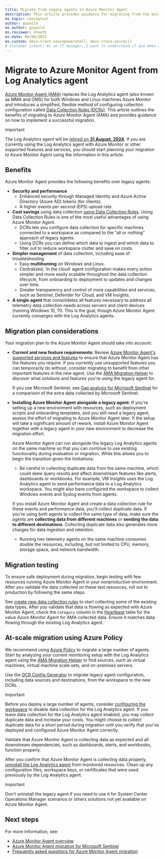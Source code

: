 ```yaml
---
title: Migrate from legacy agents to Azure Monitor Agent
description: This article provides guidance for migrating from the existing legacy agents to the new Azure Monitor Agent (AMA) and data collection rules (DCR).
ms.topic: conceptual
author: guywild
ms.author: guywild
ms.reviewer: shseth
ms.date: 08/04/2022 
ms.custom: devx-track-azurepowershell, devx-track-azurecli
# Customer intent: As an IT manager, I want to understand if and when I should move from using legacy agents to Azure Monitor Agent.    
---
```


# Migrate to Azure Monitor Agent from Log Analytics agent
[Azure Monitor Agent (AMA)](./agents-overview.md) replaces the Log Analytics agent (also known as MMA and OMS) for both Windows and Linux machines Azure Monitor and introduces a simplified, flexible method of configuring collection configuration called [Data Collection Rules (DCRs)](../essentials/data-collection-rule-overview.md). This article outlines the benefits of migrating to Azure Monitor Agent (AMA) and provides guidance on how to implement a successful migration.

> [!IMPORTANT]
> The Log Analytics agent will be [retired on **31 August, 2024**](https://azure.microsoft.com/updates/were-retiring-the-log-analytics-agent-in-azure-monitor-on-31-august-2024/). If you are currently using the Log Analytics agent with Azure Monitor or other supported features and services, you should start planning your migration to Azure Monitor Agent using the information in this article.

## Benefits 

Azure Monitor Agent provides the following benefits over legacy agents:

- **Security and performance**
  - Enhanced security through Managed Identity and Azure Active Directory (Azure AD) tokens (for clients). 
  - A higher events per second (EPS) upload rate.
- **Cost savings** using data collection [using Data Collection Rules](data-collection-rule-azure-monitor-agent.md). Using Data Collection Rules is one of the most useful advantages of using Azure Monitor Agent.
  - DCRs lets you configure data collection for specific machines connected to a workspace as compared to the “all or nothing” approach of legacy agents.
  - Using DCRs you can define which data to ingest and which data to filter out to reduce workspace clutter and save on costs.  
- **Simpler management** of data collection, including ease of troubleshooting
  - Easy **multihoming** on Windows and Linux.
  - Centralized, ‘in the cloud’ agent configuration makes every action simpler and more easily scalable throughout the data collection lifecycle, from onboarding to deployment to updates and changes over time.
  - Greater transparency and control of more capabilities and services, such as Sentinel, Defender for Cloud, and VM Insights.
- **A single agent** that consolidates all features necessary to address all telemetry data collection needs across servers and client devices (running Windows 10, 11). This is the goal, though Azure Monitor Agent currently converges with the Log Analytics agents.

## Migration plan considerations

Your migration plan to the Azure Monitor Agent should take into account:

- **Current and new feature requirements:** Review [Azure Monitor Agent's supported services and features](agents-overview.md#supported-services-and-features) to ensure that Azure Monitor Agent has the features you require. If you currently use unsupported features you can temporarily do without, consider migrating to benefit from other important features in the new agent. Use the [AMA Migration Helper](azure-monitor-agent-migration-tools#using-ama-migration-helper-preview) to discover what solutions and features you're using the legacy agent for.

    If you use Microsoft Sentinel, see [Gap analysis for Microsoft Sentinel](../../sentinel/ama-migrate.md#gap-analysis-between-agents) for a comparison of the extra data collected by Microsoft Sentinel.

- **Installing Azure Monitor Agent alongside a legacy agent:** If you're setting up a new environment with resources, such as deployment scripts and onboarding templates, and you still need a legacy agent, assess the effort of migrating to Azure Monitor Agent later. If the setup will take a significant amount of rework, install Azure Monitor Agent together with a legacy agent in your new environment to decrease the migration effort.

    Azure Monitor Agent can run alongside the legacy Log Analytics agents on the same machine so that you can continue to use existing functionality during evaluation or migration. While this allows you to begin the transition given the limitations:
    - Be careful in collecting duplicate data from the same machine, which could skew query results and affect downstream features like alerts, dashboards or workbooks. For example, VM Insights uses the Log Analytics agent to send performance data to a Log Analytics workspace. You might also have configured the workspace to collect Windows events and Syslog events from agents. 
    
    If you install Azure Monitor Agent and create a data collection rule for these events and performance data, you'll collect duplicate data. If you're using both agents to collect the same type of data, make sure the agents are **collecting data from different machines** or **sending the data to different destinations**. Collecting duplicate data also generates more charges for data ingestion and retention.
    
    - Running two telemetry agents on the same machine consumes double the resources, including, but not limited to CPU, memory, storage space, and network bandwidth.

## Migration testing
To ensure safe deployment during migration, begin testing with few resources running Azure Monitor Agent in your nonproduction environment. After you validate the data collected on these test resources, roll out to production by following the same steps.

See [create new data collection rules](./data-collection-rule-azure-monitor-agent.md#create-data-collection-rule-and-association) to start collecting some of the existing data types. After you validate that data is flowing as expected with Azure Monitor Agent, check the `Category` column in the [Heartbeat](/azure/azure-monitor/reference/tables/heartbeat) table for the value *Azure Monitor Agent* for AMA collected data. Ensure it matches data flowing through the existing Log Analytics agent.

## At-scale migration using Azure Policy
We recommend using [Azure Policy](../../governance/policy/overview.md) to migrate a large number of agents. Start by analyzing your current monitoring setup with the Log Analytics agent using the [AMA Migration Helper](azure-monitor-agent-migration-tools#using-ama-migration-helper-preview) to find sources, such as virtual machines, virtual machine scale sets, and on-premises servers.
 
Use the [DCR Config Generator](./azure-monitor-agent-migration-tools.md#installing-and-using-dcr-config-generator-preview) to migrate legacy agent configuration, including data sources and destinations, from the workspace to the new DCRs.

> [!IMPORTANT]
> Before you deploy a large number of agents, consider [configuring the workspace](agent-data-sources.md) to disable data collection for the Log Analytics agent. If you leave data collection for the Log Analytics agent enabled, you may collect duplicate data and increase your costs. You might choose to collect duplicate data for a short period during migration until you verify that you've deployed and configured Azure Monitor Agent correctly.

Validate that Azure Monitor Agent is collecting data as expected and all downstream dependencies, such as dashboards, alerts, and workbooks, function properly. 

After you confirm that Azure Monitor Agent is collecting data properly, [uninstall the Log Analytics agent](./agent-manage.md#uninstall-agent) from monitored resources. Clean up any configuration files, workspace keys, or certificates that were used previously by the Log Analytics agent.

> [!IMPORTANT]
> Don't uninstall the legacy agent if you need to use it for System Center Operations Manager scenarios or others solutions not yet available on Azure Monitor Agent. 

## Next steps

For more information, see:

- [Azure Monitor Agent overview](agents-overview.md)
- [Azure Monitor Agent migration for Microsoft Sentinel](../../sentinel/ama-migrate.md)
- [Frequently asked questions for Azure Monitor Agent migration](/azure/azure-monitor/faq#azure-monitor-agent)
